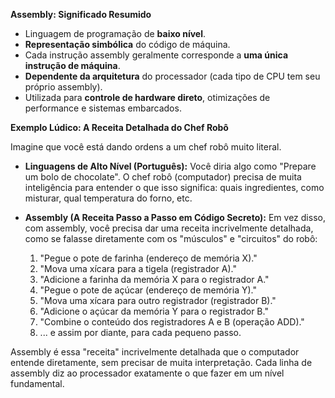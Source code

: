 **Assembly: Significado Resumido**

* Linguagem de programação de **baixo nível**.
* **Representação simbólica** do código de máquina.
* Cada instrução assembly geralmente corresponde a **uma única instrução de máquina**.
* **Dependente da arquitetura** do processador (cada tipo de CPU tem seu próprio assembly).
* Utilizada para **controle de hardware direto**, otimizações de performance e sistemas embarcados.

**Exemplo Lúdico: A Receita Detalhada do Chef Robô**

Imagine que você está dando ordens a um chef robô muito literal.

* **Linguagens de Alto Nível (Português):** Você diria algo como "Prepare um bolo de chocolate". O chef robô (computador) precisa de muita inteligência para entender o que isso significa: quais ingredientes, como misturar, qual temperatura do forno, etc.

* **Assembly (A Receita Passo a Passo em Código Secreto):** Em vez disso, com assembly, você precisa dar uma receita incrivelmente detalhada, como se falasse diretamente com os "músculos" e "circuitos" do robô:
    1.  "Pegue o pote de farinha (endereço de memória X)."
    2.  "Mova uma xícara para a tigela (registrador A)."
    3.  "Adicione a farinha da memória X para o registrador A."
    4.  "Pegue o pote de açúcar (endereço de memória Y)."
    5.  "Mova uma xícara para outro registrador (registrador B)."
    6.  "Adicione o açúcar da memória Y para o registrador B."
    7.  "Combine o conteúdo dos registradores A e B (operação ADD)."
    8.  ... e assim por diante, para cada pequeno passo.

Assembly é essa "receita" incrivelmente detalhada que o computador entende diretamente, sem precisar de muita interpretação. Cada linha de assembly diz ao processador exatamente o que fazer em um nível fundamental.